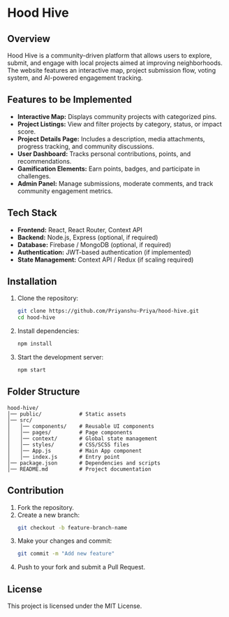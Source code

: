 # Hood Hive

## Overview
Hood Hive is a community-driven platform that allows users to explore, submit, and engage with local projects aimed at improving neighborhoods. The website features an interactive map, project submission flow, voting system, and AI-powered engagement tracking.

## Features to be Implemented
- **Interactive Map:** Displays community projects with categorized pins.
- **Project Listings:** View and filter projects by category, status, or impact score.
- **Project Details Page:** Includes a description, media attachments, progress tracking, and community discussions.
- **User Dashboard:** Tracks personal contributions, points, and recommendations.
- **Gamification Elements:** Earn points, badges, and participate in challenges.
- **Admin Panel:** Manage submissions, moderate comments, and track community engagement metrics.

## Tech Stack
- **Frontend:** React, React Router, Context API
- **Backend:** Node.js, Express (optional, if required)
- **Database:** Firebase / MongoDB (optional, if required)
- **Authentication:** JWT-based authentication (if implemented)
- **State Management:** Context API / Redux (if scaling required)

## Installation
1. Clone the repository:
   ```bash
   git clone https://github.com/Priyanshu-Priya/hood-hive.git
   cd hood-hive
   ```
2. Install dependencies:
   ```bash
   npm install
   ```
3. Start the development server:
   ```bash
   npm start
   ```

## Folder Structure
```
hood-hive/
│── public/            # Static assets
│── src/
│   │── components/    # Reusable UI components
│   │── pages/         # Page components
│   │── context/       # Global state management
│   │── styles/        # CSS/SCSS files
│   │── App.js         # Main App component
│   │── index.js       # Entry point
│── package.json       # Dependencies and scripts
│── README.md          # Project documentation
```

## Contribution
1. Fork the repository.
2. Create a new branch:
   ```bash
   git checkout -b feature-branch-name
   ```
3. Make your changes and commit:
   ```bash
   git commit -m "Add new feature"
   ```
4. Push to your fork and submit a Pull Request.

## License
This project is licensed under the MIT License.

